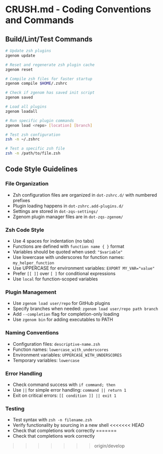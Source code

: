 # CRUSH.md - Coding Conventions and Commands

## Build/Lint/Test Commands

```bash
# Update zsh plugins
zgenom update

# Reset and regenerate zsh plugin cache
zgenom reset

# Compile zsh files for faster startup
zgenom compile $HOME/.zshrc

# Check if zgenom has saved init script
zgenom saved

# Load all plugins
zgenom loadall

# Run specific plugin commands
zgenom load <repo> [location] [branch]

# Test zsh configuration
zsh -n ~/.zshrc

# Test a specific zsh file
zsh -n /path/to/file.zsh
```

## Code Style Guidelines

### File Organization
- Zsh configuration files are organized in `dot-zshrc.d/` with numbered prefixes
- Plugin loading happens in `dot-zshrc.add-plugins.d/`
- Settings are stored in `dot-zqs-settings/`
- Zgenom plugin manager files are in `dot-zqs-zgenom/`

### Zsh Code Style
- Use 4 spaces for indentation (no tabs)
- Functions are defined with `function name { }` format
- Variables should be quoted when used: `"$variable"`
- Use lowercase with underscores for function names: `my_helper_function`
- Use UPPERCASE for environment variables: `EXPORT MY_VAR="value"`
- Prefer `[[ ]]` over `[ ]` for conditional expressions
- Use `local` for function-scoped variables

### Plugin Management
- Use `zgenom load user/repo` for GitHub plugins
- Specify branches when needed: `zgenom load user/repo path branch`
- Add `--completion` flag for completion-only loading
- Use `zgenom bin` for adding executables to PATH

### Naming Conventions
- Configuration files: `descriptive-name.zsh`
- Function names: `lowercase_with_underscores`
- Environment variables: `UPPERCASE_WITH_UNDERSCORES`
- Temporary variables: `lowercase`

### Error Handling
- Check command success with `if command; then`
- Use `||` for simple error handling: `command || return 1`
- Exit on critical errors: `[[ condition ]] || exit 1`

### Testing
- Test syntax with `zsh -n filename.zsh`
- Verify functionality by sourcing in a new shell
<<<<<<< HEAD
- Check that completions work correctly
=======
- Check that completions work correctly
>>>>>>> origin/develop
